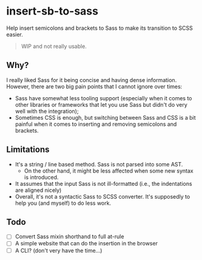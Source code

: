 # insert-sb-to-sass

Help insert semicolons and brackets to Sass to make its transition to SCSS easier.

> WIP and not really usable.

## Why?

I really liked Sass for it being concise and having dense information. However, there are two big pain points that I cannot ignore over times:

- Sass have somewhat less tooling support (especially when it comes to other libraries or frameworks that let you use Sass but didn't do very well with the integration);
- Sometimes CSS is enough, but switching between Sass and CSS is a bit painful when it comes to inserting and removing semicolons and brackets.

## Limitations

- It's a string / line based method. Sass is not parsed into some AST.
  - On the other hand, it might be less affected when some new syntax is introduced.
- It assumes that the input Sass is not ill-formatted (i.e., the indentations are aligned nicely)
- Overall, it's not a syntactic Sass to SCSS converter. It's supposedly to help you (and myself) to do less work.

## Todo

- [ ] Convert Sass mixin shorthand to full at-rule
- [ ] A simple website that can do the insertion in the browser
- [ ] A CLI? (don't very have the time...)
